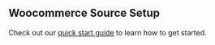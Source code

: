 ## Woocommerce Source Setup

Check out our [quick start guide](https://docs.event.dev/) to learn how to get started.